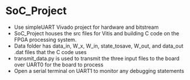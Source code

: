 # SoC_Project
- Use simpleUART Vivado project for hardware and bitstream
- SoC_Project houses the src files for Vitis and building C code on the FPGA processing system.
- Data folder has data_in, W_x, W_in, state_tosave, W_out, and data_out .dat files that the C code uses
- transmit_data.py is used to transmit the three input files to the board over UART0 for the board to process
- Open a serial terminal on UART1 to monitor any debugging statements
